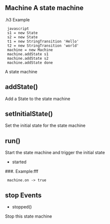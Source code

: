

<!-- Start /Users/sebs/projects/coffee-fsm/src/machine.coffee -->

## Machine A state machine 
.h3 Example

```
 javascript
 s1 = new State
 s2 = new State
 t1 = new StringTransition 'Hello'
 t2 = new StringTransition 'world'
 machine = new Machine
 machine.addState s1
 machine.addState s2
 machine.addState done
```

A state machine

## addState()

Add a State to the state machine

## setInitialState()

Set the initial state for the state machine

## run()

Start the state machine and trigger the initial state
* started

###. Example:fff

```
 machine.on -> true
```

## stop Events
* stopped()

Stop this state machine

<!-- End /Users/sebs/projects/coffee-fsm/src/machine.coffee -->

